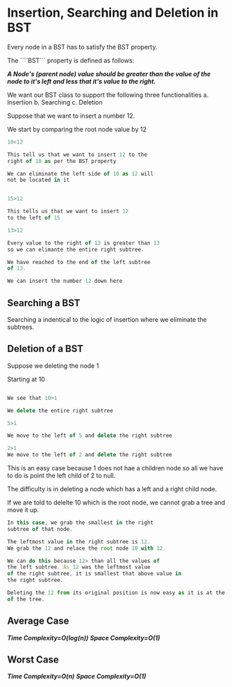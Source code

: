 # Insertion, Searching and Deletion in BST

Every node in a BST has to satisfy the BST property.

The ````BST``` property is defined as follows:

***A Node's (parent node) value should be greater than the value of the node to it's left and less that it's value to the right.***


We want our BST class to support the following 
three functionalities
a. Insertion
b. Searching
c. Deletion

Suppose that we want to insert a number 12.

We start by comparing the root node value by 12

```javascript
10<12

This tell us that we want to insert 12 to the
right of 10 as per the BST property

We can eliminate the left side of 10 as 12 will
not be located in it

```

```javascript

15>12

This tells us that we want to insert 12
to the left of 15 

```


```javascript
13>12

Every value to the right of 13 is greater than 13
so we can elimante the entire right subtree.

```


```javascript
We have reached to the end of the left subtree
of 13.

We can insert the number 12 down here

```

## Searching a BST

Searching a indentical to the logic of insertion
where we eliminate the subtrees.


## Deletion of a BST

Suppose we deleting the node 1

Starting at 10

```javascript

We see that 10>1

We delete the entire right subtree

```

```javascript
5>1

We move to the left of 5 and delete the right subtree

2>1
We move to the left of 2 and delete the right subtree

```
This is an easy case because 1 does not hae a children node
so all we have to do is point the left child of 2 to null.


The difficulty is in deleting a node which has 
a left and a right child node.

If we are told to delelte 10 which is the root node,
we cannot grab a tree and move it up.


```javascript
In this case, we grab the smallest in the right 
subtree of that node.

The leftmost value in the right subtree is 12.
We grab the 12 and relace the root node 10 with 12.

We can do this because 12> than all the values of 
the left subtree. As 12 was the leftmost value
of the right subtree, it is smallest that above value in
the right subtree.

Deleting the 12 from its original position is now easy as it is at the bottom
of the tree.
```
## Average Case

***Time Complexity=O(log(n))***
***Space Complexity=O(1)***


## Worst Case

***Time Complexity=O(n)***
***Space Complexity=O(1)***
















